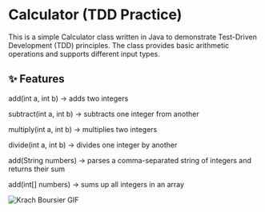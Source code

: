 # Calculator (TDD Practice)

This is a simple Calculator class written in Java to demonstrate Test-Driven Development (TDD) principles.
The class provides basic arithmetic operations and supports different input types.

## ✨ Features

add(int a, int b) → adds two integers

subtract(int a, int b) → subtracts one integer from another

multiply(int a, int b) → multiplies two integers

divide(int a, int b) → divides one integer by another

add(String numbers) → parses a comma-separated string of integers and returns their sum

add(int[] numbers) → sums up all integers in an array

![Krach Boursier GIF](https://tenor.com/baiEa.gif)
